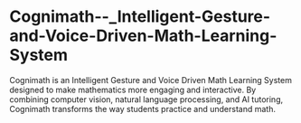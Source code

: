 # Cognimath--_Intelligent-Gesture-and-Voice-Driven-Math-Learning-System
Cognimath is an Intelligent Gesture and Voice Driven Math Learning System designed to make mathematics more engaging and interactive. By combining computer vision, natural language processing, and AI tutoring, Cognimath transforms the way students practice and understand math.

